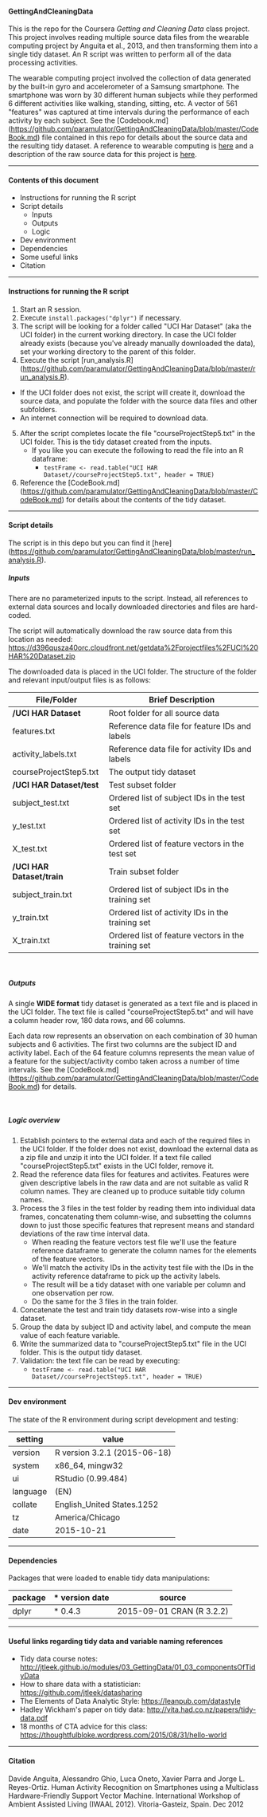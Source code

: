 #### GettingAndCleaningData
This is the repo for the Coursera *Getting and Cleaning Data* class project.  This project involves reading multiple source data files from the wearable computing project by Anguita et al., 2013, and then transforming them into a single tidy dataset. An R script was written to perform all of the data processing activities.  

The wearable computing project involved the collection of data generated by the built-in gyro and accelerometer of a Samsung smartphone.  The smartphone was worn by 30 different human subjects while they performed 6 different activities like walking, standing, sitting, etc.  A vector of 561 "features" was captured at time intervals during the performance of each activity by each subject.  See the [Codebook.md] (https://github.com/paramulator/GettingAndCleaningData/blob/master/CodeBook.md) file contained in this repo for details about the source data and the resulting tidy dataset.  A reference to wearable computing is [here](http://www.insideactivitytracking.com/data-science-activity-tracking-and-the-battle-for-the-worlds-top-sports-brand) and a description of the raw source data for this project is [here](http://archive.ics.uci.edu/ml/datasets/Human+Activity+Recognition+Using+Smartphones).  

***

#### Contents of this document
* Instructions for running the R script
* Script details 
    +   Inputs
    +   Outputs
    +   Logic
* Dev environment
* Dependencies
* Some useful links
* Citation

***

#### Instructions for running the R script
1.  Start an R session.
2.  Execute `install.packages("dplyr")` if necessary.
3.  The script will be looking for a folder called "UCI Har Dataset" (aka the UCI folder) in the current working directory.  In case the UCI folder already exists (because you've already manually downloaded the data), set your working directory to the parent of this folder.
4.  Execute the script [run_analysis.R] (https://github.com/paramulator/GettingAndCleaningData/blob/master/run_analysis.R).
  + If the UCI folder does not exist, the script will create it, download the source data, and populate the folder with the source data files and other subfolders.
  + An internet connection will be required to download data.
5.  After the script completes locate the file "courseProjectStep5.txt" in the UCI folder.  This is the tidy dataset created from the inputs.
    + If you like you can execute the following to read the file into an R dataframe:
        + `testFrame <- read.table("UCI HAR Dataset//courseProjectStep5.txt", header = TRUE)`
6.  Reference the [CodeBook.md] (https://github.com/paramulator/GettingAndCleaningData/blob/master/CodeBook.md) for details about the contents of the tidy dataset.

***

#### Script details   
The script is in this depo but you can find it [here] (https://github.com/paramulator/GettingAndCleaningData/blob/master/run_analysis.R).

##### Inputs
There are no parameterized inputs to the script.  Instead, all references to external data sources and locally downloaded directories and files are hard-coded. 

The script will automatically download the raw source data from this location as needed:
  https://d396qusza40orc.cloudfront.net/getdata%2Fprojectfiles%2FUCI%20HAR%20Dataset.zip

The downloaded data is placed in the UCI folder.  The structure of the folder and relevant input/output files is as follows:

File/Folder | Brief Description
------------|--------------------
**/UCI HAR Dataset** |Root folder for all source data
  features.txt | Reference data file for feature IDs and labels
  activity_labels.txt | Reference data file for activity IDs and labels
  courseProjectStep5.txt | The output tidy dataset
  **/UCI HAR Dataset/test** | Test subset folder
    subject_test.txt | Ordered list of subject IDs in the test set
    y_test.txt | Ordered list of activity IDs in the test set
    X_test.txt | Ordered list of feature vectors in the test set
  **/UCI HAR Dataset/train** | Train subset folder
    subject_train.txt | Ordered list of subject IDs in the training set
    y_train.txt | Ordered list of activity IDs in the training set
    X_train.txt | Ordered list of feature vectors in the training set  

<br>

##### Outputs
A single **WIDE format** tidy dataset is generated as a text file and is placed in the UCI folder.  The text file is called "courseProjectStep5.txt" and will have a column header row, 180 data rows, and 66 columns.

Each data row represents an observation on each combination of 30 human subjects and 6 activities.  The first two columns are the subject ID and activity label.  Each of the 64 feature columns represents the mean value of a feature for the subject/activity combo taken across a number of time intervals.  See the [CodeBook.md] (https://github.com/paramulator/GettingAndCleaningData/blob/master/CodeBook.md) for details.  

<br>  

##### Logic overview
1. Establish pointers to the external data and each of the required files in the UCI folder.  If the folder does not exist, download the external data as a zip file and unzip it into the UCI folder.  If a text file called "courseProjectStep5.txt" exists in the UCI folder, remove it.
2. Read the reference data files for features and activites.  Features were given descriptive labels in the raw data and are not suitable as valid R column names.  They are cleaned up to produce suitable tidy column names.   
3. Process the 3 files in the test folder by reading them into individual data frames, concatenating them column-wise, and subsetting the columns down to just those specific features that represent means and standard deviations of the raw time interval data.  
    + When reading the feature vectors test file we'll use the feature reference dataframe to generate the column names for the elements of the feature vectors. 
    + We'll match the activity IDs in the activity test file with the IDs in the activity reference dataframe to pick up the activity labels.  
    + The result will be a tidy dataset with one variable per column and one observation per row.  
    + Do the same for the 3 files in the train folder.    
4. Concatenate the test and train tidy datasets row-wise into a single dataset.
5. Group the data by subject ID and activity label, and compute the mean value of each feature variable. 
6. Write the summarized data to "courseProjectStep5.txt" file in the UCI folder.  This is the output tidy dataset. 
7. Validation: the text file can be read by executing:
    + `testFrame <- read.table("UCI HAR Dataset//courseProjectStep5.txt", header = TRUE)` 

***

#### Dev environment
The state of the R environment during script development and testing:

 setting | value
 --------|--------------------------------
 version | R version 3.2.1 (2015-06-18)
 system  | x86_64, mingw32             
 ui      | RStudio (0.99.484)          
 language | (EN)                        
 collate  | English_United States.1252  
 tz       | America/Chicago             
 date     | 2015-10-21                  

***

#### Dependencies 
Packages that were loaded to enable tidy data manipulations:

 package |    * version date|       source 
 --------|------------------|------------------
 dplyr |      * 0.4.3 |   2015-09-01 CRAN (R 3.2.2)

***

#### Useful links regarding tidy data and variable naming references
* Tidy data course notes: http://jtleek.github.io/modules/03_GettingData/01_03_componentsOfTidyData
* How to share data with a statistician: https://github.com/jtleek/datasharing
* The Elements of Data Analytic Style: https://leanpub.com/datastyle
* Hadley Wickham's paper on tidy data: http://vita.had.co.nz/papers/tidy-data.pdf
* 18 months of CTA advice for this class: https://thoughtfulbloke.wordpress.com/2015/08/31/hello-world

***

#### Citation
Davide Anguita, Alessandro Ghio, Luca Oneto, Xavier Parra and Jorge L. Reyes-Ortiz. Human Activity Recognition on Smartphones using a Multiclass Hardware-Friendly Support Vector Machine. International Workshop of Ambient Assisted Living (IWAAL 2012). Vitoria-Gasteiz, Spain. Dec 2012

